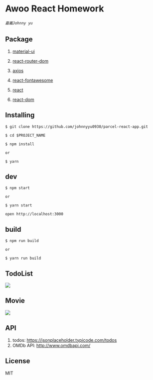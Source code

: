 Awoo React Homework
===

###### `嘉義Johnny yu`

## Package  

1. [material-ui](https://material-ui.com/) 

2. [react-router-dom](https://reacttraining.com/react-router/web/guides/quick-start)

3. [axios](https://github.com/axios/axios)

4. [react-fontawesome](https://github.com/FortAwesome/react-fontawesome)

5. [react](https://github.com/facebook/react)

6. [react-dom](https://www.npmjs.com/package/react-dom)

## Installing
```
$ git clone https://github.com/johnnyyu0930/parcel-react-app.git

$ cd $PROJECT_NAME

$ npm install

or

$ yarn

```

## dev
```
$ npm start 

or 

$ yarn start

open http://localhost:3000
```

## build
```
$ npm run build

or

$ yarn run build
```

## TodoList
![](https://media.giphy.com/media/JNmqzJnswUYuoccyNC/giphy.gif)

## Movie
![](https://media.giphy.com/media/j6wNNumb8yLjwiDjbe/giphy.gif)

## API

1. todos: https://jsonplaceholder.typicode.com/todos
2. OMDb API: http://www.omdbapi.com/

## License
MIT